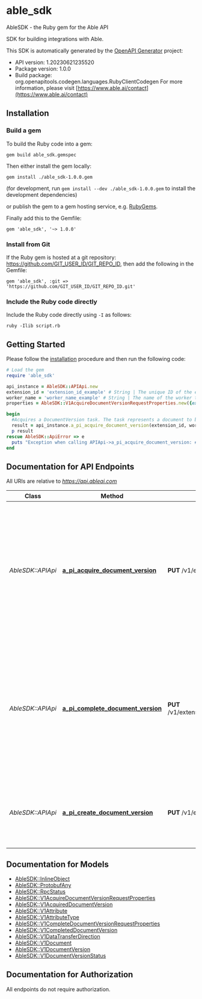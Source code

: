# able_sdk

AbleSDK - the Ruby gem for the Able API

SDK for building integrations with Able.

This SDK is automatically generated by the [OpenAPI Generator](https://openapi-generator.tech) project:

- API version: 1.20230621235520
- Package version: 1.0.0
- Build package: org.openapitools.codegen.languages.RubyClientCodegen
For more information, please visit [https://www.able.ai/contact](https://www.able.ai/contact)

## Installation

### Build a gem

To build the Ruby code into a gem:

```shell
gem build able_sdk.gemspec
```

Then either install the gem locally:

```shell
gem install ./able_sdk-1.0.0.gem
```

(for development, run `gem install --dev ./able_sdk-1.0.0.gem` to install the development dependencies)

or publish the gem to a gem hosting service, e.g. [RubyGems](https://rubygems.org/).

Finally add this to the Gemfile:

    gem 'able_sdk', '~> 1.0.0'

### Install from Git

If the Ruby gem is hosted at a git repository: https://github.com/GIT_USER_ID/GIT_REPO_ID, then add the following in the Gemfile:

    gem 'able_sdk', :git => 'https://github.com/GIT_USER_ID/GIT_REPO_ID.git'

### Include the Ruby code directly

Include the Ruby code directly using `-I` as follows:

```shell
ruby -Ilib script.rb
```

## Getting Started

Please follow the [installation](#installation) procedure and then run the following code:

```ruby
# Load the gem
require 'able_sdk'

api_instance = AbleSDK::APIApi.new
extension_id = 'extension_id_example' # String | The unique ID of the extension.
worker_name = 'worker_name_example' # String | The name of the worker that will process the task.
properties = AbleSDK::V1AcquireDocumentVersionRequestProperties.new({expected_execution_duration: 'expected_execution_duration_example'}) # V1AcquireDocumentVersionRequestProperties | 

begin
  #Acquires a DocumentVersion task. The task represents a document to be processed and once acquired, should be processed within the expected execution time. If the task is not completed within the expected time, it will be made available for acquisition by other workers.
  result = api_instance.a_pi_acquire_document_version(extension_id, worker_name, properties)
  p result
rescue AbleSDK::ApiError => e
  puts "Exception when calling APIApi->a_pi_acquire_document_version: #{e}"
end

```

## Documentation for API Endpoints

All URIs are relative to *https://api.ableai.com*

Class | Method | HTTP request | Description
------------ | ------------- | ------------- | -------------
*AbleSDK::APIApi* | [**a_pi_acquire_document_version**](docs/APIApi.md#a_pi_acquire_document_version) | **PUT** /v1/extensions/{extensionId}/documentVersionQueue/{workerName}/acquire | Acquires a DocumentVersion task. The task represents a document to be processed and once acquired, should be processed within the expected execution time. If the task is not completed within the expected time, it will be made available for acquisition by other workers.
*AbleSDK::APIApi* | [**a_pi_complete_document_version**](docs/APIApi.md#a_pi_complete_document_version) | **PUT** /v1/extensions/{extensionId}/documentVersionQueue/{workerName}/complete/{documentVersionId} | Completes a DocumentVersion task. The task should be marked as complete after successful processing or if an error occurs during processing. If completed successfully, any extracted document attributes should be included in the completion request.
*AbleSDK::APIApi* | [**a_pi_create_document_version**](docs/APIApi.md#a_pi_create_document_version) | **PUT** /v1/extensions/{extensionId}/documentVersion | Creates a new DocumentVersion. The DocumentVersion represents a document from an external system that needs to be processed.


## Documentation for Models

 - [AbleSDK::InlineObject](docs/InlineObject.md)
 - [AbleSDK::ProtobufAny](docs/ProtobufAny.md)
 - [AbleSDK::RpcStatus](docs/RpcStatus.md)
 - [AbleSDK::V1AcquireDocumentVersionRequestProperties](docs/V1AcquireDocumentVersionRequestProperties.md)
 - [AbleSDK::V1AcquiredDocumentVersion](docs/V1AcquiredDocumentVersion.md)
 - [AbleSDK::V1Attribute](docs/V1Attribute.md)
 - [AbleSDK::V1AttributeType](docs/V1AttributeType.md)
 - [AbleSDK::V1CompleteDocumentVersionRequestProperties](docs/V1CompleteDocumentVersionRequestProperties.md)
 - [AbleSDK::V1CompletedDocumentVersion](docs/V1CompletedDocumentVersion.md)
 - [AbleSDK::V1DataTransferDirection](docs/V1DataTransferDirection.md)
 - [AbleSDK::V1Document](docs/V1Document.md)
 - [AbleSDK::V1DocumentVersion](docs/V1DocumentVersion.md)
 - [AbleSDK::V1DocumentVersionStatus](docs/V1DocumentVersionStatus.md)


## Documentation for Authorization

 All endpoints do not require authorization.

